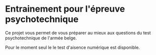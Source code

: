 # Entrainement pour l'épreuve psychotechnique

Ce projet vous permet de vous préparer au mieux aux questions du test psychotechnique de l'armée belge.

Pour le moment seul le le test d'aisence numérique est disponible.
